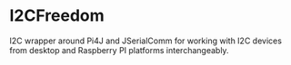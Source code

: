# I2CFreedom
I2C wrapper around Pi4J and JSerialComm for working with I2C devices from desktop and Raspberry PI platforms interchangeably.
